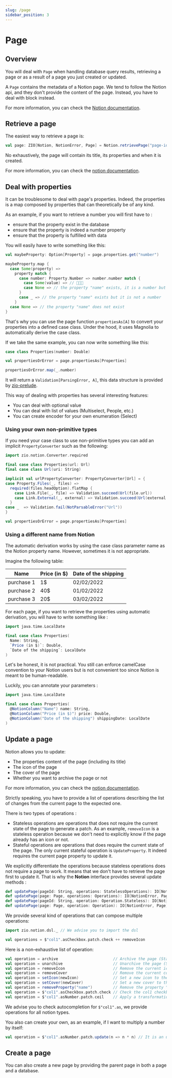 ```yaml
---
slug: /page
sidebar_position: 3
---
```


# Page

## Overview

You will deal with `Page` when handling database query results, retrieving a page or as a result of a page you just
created or updated.

A `Page` contains the metadata of a Notion page. We tend to follow the Notion api, and they don't provide the content
of the page. Instead, you have to deal with block instead.

For more information, you can check the [Notion documentation](https://developers.notion.com/reference/page).

## Retrieve a page

The easiest way to retrieve a page is:

```scala
val page: ZIO[Notion, NotionError, Page] = Notion.retrievePage("page-id")
```

No exhaustively, the page will contain its title, its properties and when it is created.

For more information, you can check the [notion documentation](https://developers.notion.com/reference/retrieve-a-page).

## Deal with properties

It can be troublesome to deal with page's properties. Indeed, the properties is a map composed by properties that can
theoretically be of any kind.

As an example, if you want to retrieve a number you will first have to :
- ensure that the property exist in the database
- ensure that the property is indeed a number property
- ensure that the property is fulfilled with data

You will easily have to write something like this:

```scala
val maybeProperty: Option[Property] = page.properties.get("number")

maybeProperty.map {
  case Some(property) =>
    property match {
      case number: Property.Number => number.number match {
        case Some(value) => // 🎉🎉🎉
        case None => // the property "name" exists, it is a number but the row has no data in it
      }
      case _ => // the property "name" exists but it is not a number
    }
  case None => // the property "name" does not exist
} 
```

That's why you can use the page function `propertiesAs[A]` to convert your properties into a defined case class.
Under the hood, it uses Magnolia to automatically derive the case class.

If we take the same example, you can now write something like this:

```scala
case class Properties(number: Double)

val propertiesOrError = page.propertiesAs[Properties]

propertiesOrError.map(_.number)
```

It will return a `Validation[ParsingError, A]`, this data structure is provided by
[zio-prelude](https://zio.github.io/zio-prelude/docs/functionaldatatypes/validation).

This way of dealing with properties has several interesting features:
- You can deal with optional value
- You can deal with list of values (Multiselect, People, etc.)
- You can create encoder for your own enumeration (Select)

### Using your own non-primitive types

If you need your case class to use non-primitive types you can add an implicit `PropertyConverter` such as the
following:

```scala
import zio.notion.Converter.required

final case class Properties(url: Url)
final case class Url(uri: String)

implicit val urlPropertyConverter: PropertyConverter[Url] = {
case Property.Files(_, files) =>
  required(files.headOption).flatMap {
    case Link.File(_, file) => Validation.succeed(Url(file.url))
    case Link.External(_, external) => Validation.succeed(Url(external.url))
  }
case _  => Validation.fail(NotParsableError("Url"))
}

val propertiesOrError = page.propertiesAs[Properties]
```

### Using a different name from Notion

The automatic derivation works by using the case class parameter name as the Notion property name. However, sometimes
it is not appropriate.

Imagine the following table:

| Name       | Price (in $) | Date of the shipping |
|------------|--------------|----------------------|
| purchase 1 | 1$           | 02/02/2022           |
| purchase 2 | 40$          | 01/02/2022           |
| purchase 3 | 20$          | 03/02/2022           |

For each page, if you want to retrieve the properties using automatic derivation, you will have to write something 
like :

```scala
import java.time.LocalDate

final case class Properties(
  Name: String,
  `Price (in $)`: Double,
  `Date of the shipping`: LocalDate
)
```

Let's be honest, it is not practical. You still can enforce camelCase convention to your Notion users but is not
convenient too since Notion is meant to be human-readable.

Luckily, you can annotate your parameters :

```scala
import java.time.LocalDate

final case class Properties(
  @NotionColumn("Name") name: String,
  @NotionColumn("Price (in $)") price: Double,
  @NotionColumn("Date of the shipping") shippingDate: LocalDate
)
```

## Update a page

Notion allows you to update:
- The properties content of the page (including its title)
- The icon of the page
- The cover of the page
- Whether you want to archive the page or not

For more information, you can check the [notion documentation](https://developers.notion.com/reference/patch-page).

Strictly speaking, you have to provide a list of operations describing the list of changes from the current page to the
expected one.

There is two types of operations :
- Stateless operations are operations that does not require the current state of the page to generate a patch. As an
  example, `removeIcon` is a stateless operation because we don't need to explicitly know if the page already has an
  icon or not.
- Stateful operations are operations that does require the current state of the page. The only current stateful
  operation is `UpdateProperty`. It indeed requires the current page property to update it.

We explicitly differentiate the operations because stateless operations does not require a page to work. It means that
we don't have to retrieve the page first to update it. That is why the **Notion** interface provides several
update methods :

```scala
def updatePage(pageId: String, operations: StatelessOperations): IO[NotionError, Page]
def updatePage(page: Page, operations: Operations): IO[NotionError, Page]
def updatePage(pageId: String, operation: Operation.Stateless): IO[NotionError, Page]
def updatePage(page: Page, operation: Operation): IO[NotionError, Page]
```

We provide several kind of operations that can compose multiple operations:

```scala
import zio.notion.dsl._ // We advise you to import the dsl

val operations = $"col1".asCheckbox.patch.check ++ removeIcon
```

Here is a non-exhaustive list of operation:

```scala
val operation = archive                        // Archive the page (Stateless)
val operation = unarchive                      // Unarchive the page (Stateless)
val operation = removeIcon                     // Remove the current icon of the page (Stateless)
val operation = removeCover                    // Remove the current cover of the page (Stateless)
val operation = setIcon(newIcon)               // Set a new icon to the page (Stateless)
val operation = setCover(newCover)             // Set a new cover to the page (Stateless)
val operation = removeProperty("name")         // Remove the property "name" of the page (Stateless)
val operation = $"col1".asCheckbox.patch.check // Check the col1 checkbox property (Stateless)
val operation = $"col1".asNumber.patch.ceil    // Apply a transformation to the col1 number property (Stateful)
```

We advise you to check autocompletion for `$"col1".as`, we provide operations for all notion types.

You also can create your own, as an example, if I want to multiply a number by itself:

```scala
val operation = $"col1".asNumber.patch.update(n => n * n) // It is an update (Stateful)
```

## Create a page

You can also create a new page by providing the parent page in both a page and a database.